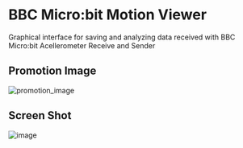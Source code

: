 # BBC Micro:bit Motion Viewer

Graphical interface for saving and analyzing data received with BBC Micro:bit Acellerometer Receive and Sender

## Promotion Image
![promotion_image](https://user-images.githubusercontent.com/20642818/61423083-d28d5b80-a8e4-11e9-819b-df03e50abfd2.png)


## Screen Shot
![image](https://user-images.githubusercontent.com/20642818/61423122-fea8dc80-a8e4-11e9-8676-5e5a3c915c37.png)
